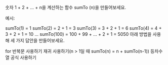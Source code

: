 숫자 1 + 2 + ... + n을 계산하는 함수 sumTo (n)을 만들어보세요.

예시:

sumTo(1) = 1
sumTo(2) = 2 + 1 = 3
sumTo(3) = 3 + 2 + 1 = 6
sumTo(4) = 4 + 3 + 2 + 1 = 10
...
sumTo(100) = 100 + 99 + ... + 2 + 1 = 5050
아래 방법을 사용해 세 가지 답안을 만들어보세요.

for 반복문 사용하기
재귀 사용하기(n > 1일 때 sumTo(n) = n + sumTo(n-1))
등차수열 공식 사용하기
